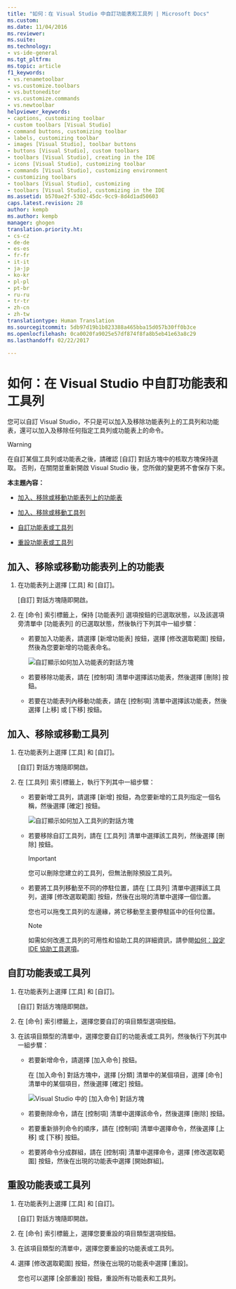 ```yaml
---
title: "如何：在 Visual Studio 中自訂功能表和工具列 | Microsoft Docs"
ms.custom: 
ms.date: 11/04/2016
ms.reviewer: 
ms.suite: 
ms.technology:
- vs-ide-general
ms.tgt_pltfrm: 
ms.topic: article
f1_keywords:
- vs.renametoolbar
- vs.customize.toolbars
- vs.buttoneditor
- vs.customize.commands
- vs.newtoolbar
helpviewer_keywords:
- captions, customizing toolbar
- custom toolbars [Visual Studio]
- command buttons, customizing toolbar
- labels, customizing toolbar
- images [Visual Studio], toolbar buttons
- buttons [Visual Studio], custom toolbars
- toolbars [Visual Studio], creating in the IDE
- icons [Visual Studio], customizing toolbar
- commands [Visual Studio], customizing environment
- customizing toolbars
- toolbars [Visual Studio], customizing
- toolbars [Visual Studio], customizing in the IDE
ms.assetid: b570ae2f-5302-45dc-9cc9-8d4d1ad50603
caps.latest.revision: 28
author: kempb
ms.author: kempb
manager: ghogen
translation.priority.ht:
- cs-cz
- de-de
- es-es
- fr-fr
- it-it
- ja-jp
- ko-kr
- pl-pl
- pt-br
- ru-ru
- tr-tr
- zh-cn
- zh-tw
translationtype: Human Translation
ms.sourcegitcommit: 5db97d19b1b823388a465bba15d057b30ff0b3ce
ms.openlocfilehash: 0ca0020fa9025e57df874f8fa8b5eb41e63a8c29
ms.lasthandoff: 02/22/2017

---
```

# <a name="how-to-customize-menus-and-toolbars-in-visual-studio"></a>如何：在 Visual Studio 中自訂功能表和工具列
您可以自訂 Visual Studio，不只是可以加入及移除功能表列上的工具列和功能表，還可以加入及移除任何指定工具列或功能表上的命令。  
  
> [!WARNING]
>  在自訂某個工具列或功能表之後，請確認 [自訂] 對話方塊中的核取方塊保持選取。 否則，在關閉並重新開啟 Visual Studio 後，您所做的變更將不會保存下來。  
  
 **本主題內容：**  
  
-   [加入、移除或移動功能表列上的功能表](../ide/how-to-customize-menus-and-toolbars-in-visual-studio.md#bkmk_addmenu)  
  
-   [加入、移除或移動工具列](../ide/how-to-customize-menus-and-toolbars-in-visual-studio.md#bkmk_addtoolbar)  
  
-   [自訂功能表或工具列](../ide/how-to-customize-menus-and-toolbars-in-visual-studio.md#bkmk_customize)  
  
-   [重設功能表或工具列](../ide/how-to-customize-menus-and-toolbars-in-visual-studio.md#bkmk_reset)  
  
##  <a name="a-namebkmkaddmenua-adding-removing-or-moving-a-menu-on-the-menu-bar"></a><a name="bkmk_addmenu"></a>加入、移除或移動功能表列上的功能表  
  
1.  在功能表列上選擇 [工具] 和 [自訂]。  
  
     [自訂] 對話方塊隨即開啟。  
  
2.  在 [命令] 索引標籤上，保持 [功能表列] 選項按鈕的已選取狀態，以及該選項旁清單中 [功能表列] 的已選取狀態，然後執行下列其中一組步驟：  
  
    -   若要加入功能表，請選擇 [新增功能表] 按鈕，選擇 [修改選取範圍] 按鈕，然後為您要新增的功能表命名。  
  
         ![自訂顯示如何加入功能表的對話方塊](~/docs/ide/media/addmenu.png "AddMenu")  
  
    -   若要移除功能表，請在 [控制項] 清單中選擇該功能表，然後選擇 [刪除] 按鈕。  
  
    -   若要在功能表列內移動功能表，請在 [控制項] 清單中選擇該功能表，然後選擇 [上移] 或 [下移] 按鈕。  
  
##  <a name="a-namebkmkaddtoolbara-adding-removing-or-moving-a-toolbar"></a><a name="bkmk_addtoolbar"></a>加入、移除或移動工具列  
  
1.  在功能表列上選擇 [工具] 和 [自訂]。  
  
     [自訂] 對話方塊隨即開啟。  
  
2.  在 [工具列] 索引標籤上，執行下列其中一組步驟：  
  
    -   若要新增工具列，請選擇 [新增] 按鈕，為您要新增的工具列指定一個名稱，然後選擇 [確定] 按鈕。  
  
         ![自訂顯示如何加入工具列的對話方塊](~/docs/ide/media/addtoolbar.png "AddToolbar")  
  
    -   若要移除自訂工具列，請在 [工具列] 清單中選擇該工具列，然後選擇 [刪除] 按鈕。  
  
        > [!IMPORTANT]
        >  您可以刪除您建立的工具列，但無法刪除預設工具列。  
  
    -   若要將工具列移動至不同的停駐位置，請在 [工具列] 清單中選擇該工具列，選擇 [修改選取範圍] 按鈕，然後在出現的清單中選擇一個位置。  
  
         您也可以拖曳工具列的左邊緣，將它移動至主要停駐區中的任何位置。  
  
        > [!NOTE]
        >  如需如何改進工具列的可用性和協助工具的詳細資訊，請參閱[如何：設定 IDE 協助工具選項](../ide/reference/how-to-set-ide-accessibility-options.md)。  
  
##  <a name="a-namebkmkcustomizea-customizing-a-menu-or-a-toolbar"></a><a name="bkmk_customize"></a> 自訂功能表或工具列  
  
1.  在功能表列上選擇 [工具] 和 [自訂]。  
  
     [自訂] 對話方塊隨即開啟。  
  
2.  在 [命令] 索引標籤上，選擇您要自訂的項目類型選項按鈕。  
  
3.  在該項目類型的清單中，選擇您要自訂的功能表或工具列，然後執行下列其中一組步驟：  
  
    -   若要新增命令，請選擇 [加入命令] 按鈕。  
  
         在 [加入命令] 對話方塊中，選擇 [分類] 清單中的某個項目，選擇 [命令] 清單中的某個項目，然後選擇 [確定] 按鈕。  
  
         ![Visual Studio 中的 [加入命令] 對話方塊](~/docs/ide/media/addcommand.png "AddCommand")  
  
    -   若要刪除命令，請在 [控制項] 清單中選擇該命令，然後選擇 [刪除] 按鈕。  
  
    -   若要重新排列命令的順序，請在 [控制項] 清單中選擇命令，然後選擇 [上移] 或 [下移] 按鈕。  
  
    -   若要將命令分成群組，請在 [控制項] 清單中選擇命令，選擇 [修改選取範圍] 按鈕，然後在出現的功能表中選擇 [開始群組]。  
  
##  <a name="a-namebkmkreseta-resetting-a-menu-or-a-toolbar"></a><a name="bkmk_reset"></a> 重設功能表或工具列  
  
1.  在功能表列上選擇 [工具] 和 [自訂]。  
  
     [自訂] 對話方塊隨即開啟。  
  
2.  在 [命令] 索引標籤上，選擇您要重設的項目類型選項按鈕。  
  
3.  在該項目類型的清單中，選擇您要重設的功能表或工具列。  
  
4.  選擇 [修改選取範圍] 按鈕，然後在出現的功能表中選擇 [重設]。  
  
     您也可以選擇 [全部重設] 按鈕，重設所有功能表和工具列。
